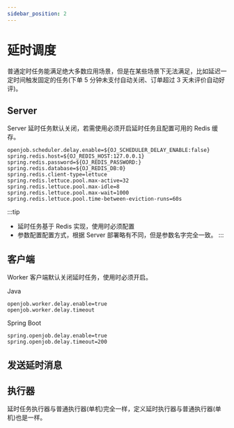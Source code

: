 ```yaml
---
sidebar_position: 2
---
```


# 延时调度

普通定时任务能满足绝大多数应用场景，但是在某些场景下无法满足，比如延迟一定时间触发固定的任务(下单 5 分钟未支付自动关闭、订单超过 3 天未评价自动好评)。

## Server

Server 延时任务默认关闭，若需使用必须开启延时任务且配置可用的 Redis 缓存。

```properties
openjob.scheduler.delay.enable=${OJ_SCHEDULER_DELAY_ENABLE:false}
spring.redis.host=${OJ_REDIS_HOST:127.0.0.1}
spring.redis.password=${OJ_REDIS_PASSWORD:}
spring.redis.database=${OJ_REDIS_DB:0}
spring.redis.client-type=lettuce
spring.redis.lettuce.pool.max-active=32
spring.redis.lettuce.pool.max-idle=8
spring.redis.lettuce.pool.max-wait=1000
spring.redis.lettuce.pool.time-between-eviction-runs=60s
```

:::tip
- 延时任务基于 Redis 实现，使用时必须配置
- 参数配置配置方式，根据 Server 部署略有不同，但是参数名字完全一致。
:::

## 客户端

Worker 客户端默认关闭延时任务，使用时必须开启。

Java

```properties
openjob.worker.delay.enable=true
openjob.worker.delay.timeout
```

Spring Boot
```properties
spring.openjob.delay.enable=true
spring.openjob.delay.timeout=200
```

## 发送延时消息


## 执行器

延时任务执行器与普通执行器(单机)完全一样，定义延时执行器与普通执行器(单机)也是一样。
